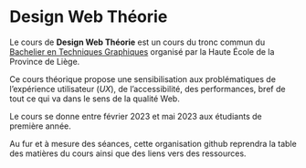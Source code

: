 # Design Web Théorie

Le cours de __Design Web Théorie__ est un cours du tronc commun du [Bachelier en Techniques Graphiques](https://www.hepl.be/fr/techniques-infographiques) organisé par la Haute École de la Province de Liège.

Ce cours théorique propose une sensibilisation aux problématiques de l’expérience utilisateur (_UX_), de l’accessibilité, des performances, bref de tout ce qui va dans le sens de la qualité Web.

Le cours se donne entre février 2023 et mai 2023 aux étudiants de première année. 

Au fur et à mesure des séances, cette organisation github reprendra la table des matières du cours ainsi que des liens vers des ressources.
